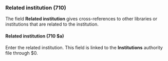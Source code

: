 ### Related institution (710)

The field **Related institution** gives cross-references to other libraries or institutions that are related to the institution.

#### Related institution (710 $a)

Enter the related institution. This field is linked to the **Institutions** authority file through $0.  
